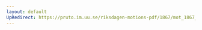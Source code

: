 ```yaml
---
layout: default
UpRedirect: https://pruto.im.uu.se/riksdagen-motions-pdf/1867/mot_1867__ak__32.pdf
---
```

